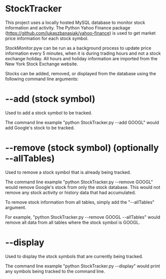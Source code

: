 # StockTracker

This project uses a locally hosted MySQL database to monitor stock information and activity. The Python Yahoo Finance package (https://github.com/lukaszbanasiak/yahoo-finance) is used to get market price information for each stock symbol.

StockMonitor.pyw can be run as a background process to update price information every 5 minutes, when it is during trading hours and not a stock exchange holiday. All hours and holiday information are imported from the New York Stock Exchange website.

Stocks can be added, removed, or displayed from the database using the following command line arguments:

# --add (stock symbol)
Used to add a stock symbol to be tracked.

The command line example "python StockTracker.py --add GOOGL" would add Google's stock to be tracked.

# --remove (stock symbol) (optionally --allTables)
Used to remove a stock symbol that is already being tracked.

The command line example "python StockTracker.py --remove GOOGL" would remove Google's stock from only the stock database. This would not remove any stock activity or history data that had accumulated.

To remove stock information from all tables, simply add the "--allTables" argument.

For example, "python StockTracker.py --remove GOOGL --allTables" would remove all data from all tables where the stock symbol is GOOGL.

# --display
Used to display the stock symbols that are currently being tracked.

The command line example "python StockTracker.py --display" would print any symbols being tracked to the command line.

